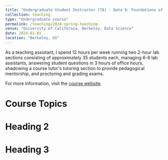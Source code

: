 ```yaml
---
title: "Undergraduate Student Instructor (TA) - Data 8: Foundations of Data Science"
collection: teaching
type: "Undergraduate course"
permalink: /teaching/2024-spring-teaching
venue: "University of California, Berkeley, Data Science"
date: 2024-01-01
location: "Berkeley, US"
---
```


As a teaching assistant, I spend 12 hours per week running two 2-hour lab sections consisting of approximately 35 students each, managing 6-8 lab assistants, answering student questions in 3 hours of office hours, shadowing a course tutor's tutoring section to provide pedagogical mentorship, and proctoring and grading exams.

For more information, visit the [course website](https://www.data8.org/sp24/).

Course Topics
======

Heading 2
======

Heading 3
======